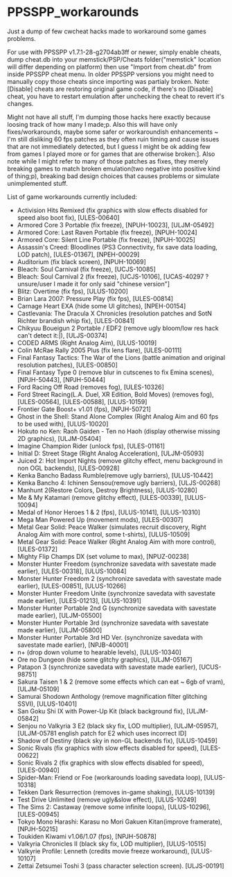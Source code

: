 # PPSSPP_workarounds
Just a dump of few cwcheat hacks made to workaround some games problems.

For use with PPSSPP v1.7.1-28-g2704ab3ff or newer, simply enable cheats, dump cheat.db into your memstick/PSP/Cheats folder("memstick" location will differ depending on platform) then use "Import from cheat.db" from inside PPSSPP cheat menu. In older PPSSPP versions you might need to manually copy those cheats since importing was partialy broken.
Note: [Disable] cheats are restoring original game code, if there's no [Disable] cheat, you have to restart emulation after unchecking the cheat to revert it's changes.

Might not have all stuff, I'm dumping those hacks here exactly because loosing track of how many I made;p. Also this will have only fixes/workarounds, maybe some safer or workaroundish enhancements ~ I'm still disliking 60 fps patches as they often ruin timing and cause issues that are not immediately detected, but I guess I might be ok adding few from games I played more or for games that are otherwise broken:]. Also note while I might refer to many of those patches as fixes, they merely breaking games to match broken emulation(two negative into positive kind of thing;p), breaking bad design choices that causes problems or simulate unimplemented stuff.

List of game workarounds currently included:
- Activision Hits Remixed (fix graphics with slow effects disabled for speed also boot fix), [ULES-00640]
- Armored Core 3 Portable (fix freeze), [NPUH-10023], [ULJM-05492]
- Armored Core: Last Raven Portable (fix freeze), [NPUH-10024]
- Armored Core: Silent Line Portable (fix freeze), [NPUH-10025]
- Assassin's Creed: Bloodlines (PS3 Connectivity, fix save data loading, LOD patch), [ULES-01367], [NPEH-00029]
- Auditorium (fix black screen), [NPUH-10069]
- Bleach: Soul Carnival (fix freeze), [UCJS-10085]
- Bleach: Soul Carnival 2 (fix freeze), [UCJS-10106], [UCAS-40297 ? unsure/user I made it for only said "chinese version"]
- Blitz: Overtime (fix fps), [ULUS-10200]
- Brian Lara 2007: Pressure Play (fix fps), [ULES-00814]
- Carnage Heart EXA (hide some UI glitches), [NPEH-00154]
- Castlevania: The Dracula X Chronicles (resolution patches and SotN Richter brandish whip fix), [ULES-00841]
- Chikyuu Boueigun 2 Portable / EDF2 (remove ugly bloom/low res hack can't detect it:|), [ULJS-00374]
- CODED ARMS (Right Analog Aim), [ULUS-10019]
- Colin McRae Rally 2005 Plus (fix lens flare), [ULES-00111]
- Final Fantasy Tactics: The War of the Lions (battle animation and original resolution patches), [ULES-00850]
- Final Fantasy Type 0 (remove blur in cutscenes to fix Emina scenes), [NPJH-50443], [NPJH-50444]
- Ford Racing Off Road (removes fog), [ULES-10326]
- Ford Street Racing(L.A. Duel, XR Edition, Bold Moves) (removes fog), [ULES-00564], [ULES-00588], [ULUS-10159]
- Frontier Gate Boost+ v1.01 (fps), [NPJH-50721]
- Ghost in the Shell: Stand Alone Complex (Right Analog Aim and 60 fps to be used with), [ULUS-10020]
- Hokuto no Ken: Raoh Gaiden - Ten no Haoh (display otherwise missing 2D graphics), [ULJM-05404]
- Imagine Champion Rider (unlock fps), [ULES-01161]
- Initial D: Street Stage (Right Analog Acceleration), [ULJM-05093]
- Juiced 2: Hot Import Nights (remove glitchy effect, menu background in non OGL backends), [ULES-00928]
- Kenka Bancho Badass Rumble(remove ugly barriers), [ULUS-10442]
- Kenka Bancho 4: Ichinen Sensou(remove ugly barriers), [ULJS-00268]
- Manhunt 2(Restore Colors, Destroy Brightness), [ULUS-10280]
- Me & My Katamari (remove glitchy effect), [ULES-00339], [ULUS-10094]
- Medal of Honor Heroes 1 & 2 (fps), [ULUS-10141], [ULUS-10310]
- Mega Man Powered Up (movement mods), [ULES-00307]
- Metal Gear Solid: Peace Walker (simulates recruit discovery, Right Analog Aim with more control, some t-shirts), [ULUS-10509]
- Metal Gear Solid: Peace Walker (Right Analog Aim with more control), [ULES-01372]
- Mighty Flip Champs DX (set volume to max), [NPUZ-00238]
- Monster Hunter Freedom (synchronize savedata with savestate made earlier), [ULES-00318], [ULUS-10084]
- Monster Hunter Freedom 2 (synchronize savedata with savestate made earlier), [ULES-00851], [ULUS-10266]
- Monster Hunter Freedom Unite (synchronize savedata with savestate made earlier), [ULES-01213], [ULUS-10391]
- Monster Hunter Portable 2nd G (synchronize savedata with savestate made earlier), [ULJM-05500]
- Monster Hunter Portable 3rd (synchronize savedata with savestate made earlier), [ULJM-05800]
- Monster Hunter Portable 3rd HD Ver. (synchronize savedata with savestate made earlier), [NPJB-40001]
- n+ (drop down volume to hearable levels), [ULUS-10340]
- Ore no Dungeon (hide some glitchy graphics), [ULJM-05167]
- Patapon 3 (synchronize savedata with savestate made earlier), [UCUS-98751]
- Sakura Taisen 1 & 2 (remove some effects which can eat ~ 6gb of vram), [ULJM-05109]
- Samurai Shodown Anthology (remove magnification filter glitching SSVI), [ULUS-10401]
- San Goku Shi IX with Power-Up Kit (black background fix), [ULJM-05842]
- Senjou no Valkyria 3 E2 (black sky fix, LOD multiplier), [ULJM-05957], [ULJM-05781 english patch for E2 which uses incorrect ID]
- Shadow of Destiny (black sky in non-GL backends fix), [ULUS-10459]
- Sonic Rivals (fix graphics with slow effects disabled for speed), [ULES-00622]
- Sonic Rivals 2 (fix graphics with slow effects disabled for speed), [ULES-00940]
- Spider-Man: Friend or Foe (workarounds loading savedata loop), [ULUS-10318]
- Tekken Dark Resurrection (removes in-game shaking), [ULUS-10139]
- Test Drive Unlimited (remove ugly&slow effect), [ULUS-10249]
- The Sims 2: Castaway (remove some infinite loops), [ULUS-10296], [ULES-00945]
- Tokyo Mono Harashi: Karasu no Mori Gakuen Kitan(improve framerate), [NPJH-50215]
- Toukiden Kiwami v1.06/1.07 (fps), [NPJH-50878]
- Valkyria Chronicles II (black sky fix, LOD multiplier), [ULUS-10515]
- Valkyrie Profile: Lenneth (credits movie freeze workaround), [ULUS-10107]
- Zettai Zetsumei Toshi 3 (pass character selection screen). [ULJS-00191]